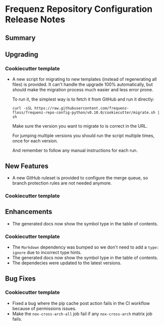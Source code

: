 # Frequenz Repository Configuration Release Notes

## Summary



## Upgrading

<!-- Here goes notes on how to upgrade from previous versions, including deprecations and what they should be replaced with -->

### Cookiecutter template

- A new script for migrating to new templates (instead of regenerating all files) is provided. It can't handle the upgrade 100% automatically, but should make the migration process much easier and less error prone.

  To run it, the simplest way is to fetch it from GitHub and run it directly:

  ```console
  curl -sSL https://raw.githubusercontent.com/frequenz-floss/frequenz-repo-config-python/v0.10.0/cookiecutter/migrate.sh | sh
  ```

  Make sure the version you want to migrate to is correct in the URL.

  For jumping multiple versions you should run the script multiple times, once for each version.

  And remember to follow any manual instructions for each run.

## New Features

- A new GitHub ruleset is provided to configure the merge queue, so branch protection rules are not needed anymore.

### Cookiecutter template

<!-- Here new features for cookiecutter specifically -->

## Enhancements

- The generated docs now show the symbol type in the table of contents.

### Cookiecutter template

- The `Markdown` dependency was bumped so we don't need to add a `type: ignore` due to incorrect type hints.
- The generated docs now show the symbol type in the table of contents.
- The dependecies were updated to the latest versions.

## Bug Fixes

<!-- Here goes notable bug fixes that are worth a special mention or explanation -->

### Cookiecutter template

- Fixed a bug where the pip cache post action fails in the CI workflow because of permissions issues.
- Make the `nox-cross-arch-all` job fail if any `nox-cross-arch` matrix job fails.

